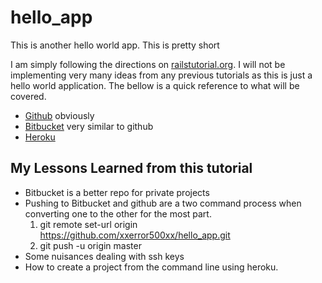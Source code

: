 # hello_app
This is another hello world app. This is pretty short

I am simply following the directions on [railstutorial.org](https://www.railstutorial.org/book/beginning). I will not be implementing very many ideas from any previous tutorials as this is just a hello world application. The bellow is a quick reference to what will be covered.

  - [Github](github.com) obviously
  - [Bitbucket](bitbucket.com) very similar to github
  - [Heroku](heroku.com)

## My Lessons Learned from this tutorial
* Bitbucket is a better repo for private projects
* Pushing to Bitbucket and github are a two command process when converting one to the other for the most part.
  1. git remote set-url origin https://github.com/xxerror500xx/hello_app.git
  2. git push -u origin master
* Some nuisances dealing with ssh keys
* How to create a project from the command line using heroku.
